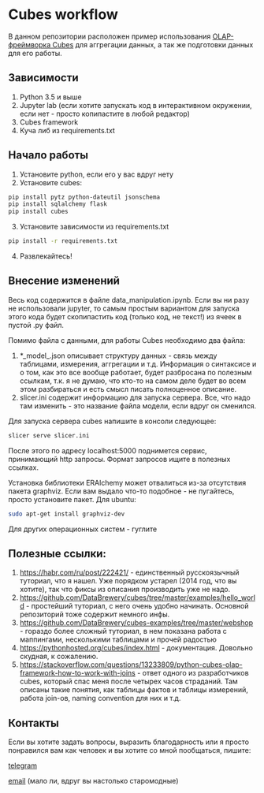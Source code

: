 # Cubes workflow

В данном репозитории расположен пример использования [OLAP-фреймворка Cubes](http://cubes.databrewery.org/) для аггрегации данных, а так же подготовки данных для его работы.

## Зависимости
1. Python 3.5 и выше
2. Jupyter lab (если хотите запускать код в интерактивном окружении, если нет - просто копипастите в любой редактор)
3. Сubes framework
4. Куча либ из requirements.txt

## Начало работы
1. Установите python, если его у вас вдруг нету
2. Установите cubes:

```bash
pip install pytz python-dateutil jsonschema
pip install sqlalchemy flask
pip install cubes
```

3. Установите зависимости из requirements.txt

```bash
pip install -r requirements.txt
```

4. Развлекайтесь!

## Внесение изменений
Весь код содержится в файле data_manipulation.ipynb. Если вы ни разу не использовали jupyter, то самым простым вариантом для запуска этого кода будет скопипастить код (только код, не текст!) из ячеек в пустой .py файл.

Помимо файла с данными, для работы Cubes необходимо два файла:

1. \*\_model_.json описывает структуру данных - связь между таблицами, измерения, аггрегации и т.д. Информация о синтаксисе и о том, как это все вообще работает, будет разбросана по полезным ссылкам, т.к. я не думаю, что кто-то на самом деле будет во всем этом разбираться и есть смысл писать полноценное описание.
2. slicer.ini содержит информацию для запуска сервера. Все, что надо там изменить - это название файла модели, если вдруг он сменился.

Для запуска сервера cubes напишите в консоли следующее:

```bash
slicer serve slicer.ini
```

После этого по адресу localhost:5000 поднимется сервис, принимающий http запросы. Формат запросов ищите в полезных ссылках.

Установка библиотеки ERAlchemy может отвалиться из-за отсутствия пакета graphviz. Если вам выдало что-то подобное - не пугайтесь, просто установите пакет. 
Для ubuntu:
```bash
sudo apt-get install graphviz-dev
```
Для других операционных систем - гуглите

## Полезные ссылки:
1. https://habr.com/ru/post/222421/ - единственный русскоязычный туториал, что я нашел. Уже порядком устарел (2014 год, что вы хотите), так что фиксы из описания производить уже не надо.
2. https://github.com/DataBrewery/cubes/tree/master/examples/hello_world - простейший туториал, с него очень удобно начинать. Основной репозиторий тоже содержит немного инфы.
3. https://github.com/DataBrewery/cubes-examples/tree/master/webshop - гораздо более сложный туториал, в нем показана работа с маппингами, несколькими таблицами и прочей радостью
4. https://pythonhosted.org/cubes/index.html - документация. Довольно скудная, к сожалению.
5. https://stackoverflow.com/questions/13233809/python-cubes-olap-framework-how-to-work-with-joins - ответ одного из разработчиков cubes, который спас меня после четырех часов страданий. Там описаны такие понятия, как таблицы фактов и таблицы измерений, работа join-ов, naming convention для них и т.д.

## Контакты 
Если вы хотите задать вопросы, выразить благодарность или я просто понравился вам как человек и вы хотите со мной пообщаться, пишите:

[telegram](https://t.me/anton_kravtsevich)

[email](mailto:antonkravtsevich@gmail.com) (мало ли, вдруг вы настолько старомодные)
